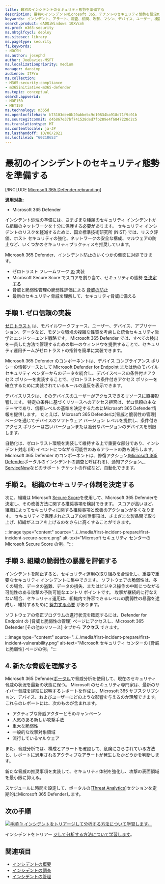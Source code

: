 ```yaml
---
title: 最初のインシデントのセキュリティ態勢を準備する
description: 最初のインシデントMicrosoft 365、テナントのセキュリティ態勢を設定Microsoft 365 Defender。
keywords: インシデント、アラート、調査、相関、攻撃、マシン、デバイス、ユーザー、複数の ID、ID、メールボックス、メール、365、Microsoft、M365
search.product: eADQiWindows 10XVcnh
ms.prod: m365-security
ms.mktglfcycl: deploy
ms.sitesec: library
ms.pagetype: security
f1.keywords:
- NOCSH
ms.author: josephd
author: JoeDavies-MSFT
ms.localizationpriority: medium
manager: dansimp
audience: ITPro
ms.collection:
- M365-security-compliance
- m365initiative-m365-defender
ms.topic: conceptual
search.appverid:
- MOE150
- MET150
ms.technology: m365d
ms.openlocfilehash: b73103dee0b20abbebc9c10834ba918c71f9c01b
ms.sourcegitcommit: d4b867e37bf741528ded7fb289e4f6847228d2c5
ms.translationtype: MT
ms.contentlocale: ja-JP
ms.lasthandoff: 10/06/2021
ms.locfileid: "60210653"
---
```

# <a name="prepare-your-security-posture-for-your-first-incident"></a>最初のインシデントのセキュリティ態勢を準備する

[!INCLUDE [Microsoft 365 Defender rebranding](../includes/microsoft-defender.md)]

**適用対象:**
- Microsoft 365 Defender

インシデント処理の準備には、さまざまな種類のセキュリティ インシデントから組織のネットワークを十分に保護する必要があります。 セキュリティ インシデントのリスクを軽減するために、国立標準技術研究所 (NIST) では、リスク評価、ホスト セキュリティの強化、ネットワークの安全な構成、マルウェアの防止など、いくつかのセキュリティプラクティスを推奨しています。 

Microsoft 365 Defender、インシデント防止のいくつかの側面に対処できます。 

- ゼロトラスト フレームワーク [の](/security/zero-trust/) 実装
- Microsoft Secure Score でスコアを割り当て、セキュリティの態勢 [を決定する](microsoft-secure-score.md)
- 脅威と脆弱性管理の脆弱性評価による [脅威の防止](../defender-endpoint/next-gen-threat-and-vuln-mgt.md)
- 最新のセキュリティ脅威を理解して、セキュリティ脅威に備える

## <a name="step-1-implement-zero-trust"></a>手順 1. ゼロ信頼の実装

[ゼロトラスト](/security/zero-trust/) は、モバイルワークフォース、ユーザー、デバイス、アプリケーション、データなど、モダンな環境の複雑な性質を考慮した統合セキュリティ哲学とエンドツーエンド戦略です。 Microsoft 365 Defender では、すべての検出を一貫した方法で管理するための単一のウィンドウを提供することで、セキュリティ運用チームがゼロトラストの指針を簡単に[](/security/zero-trust/#guiding-principles-of-zero-trust)実装できます。 

Microsoft 365 Defender のコンポーネントは、デバイス コンプライアンス ポリシーの情報ソースとして Microsoft Defender for Endpoint または他のモバイル セキュリティ ベンダーからのデータを統合し、デバイスベースの条件付きアクセス ポリシーを実装することで、ゼロトラストの条件付きアクセス ポリシーを確立するために実装されているルールの違反を表示できます。 

デバイスリスクは、そのデバイスのユーザーがアクセスできるリソースに直接影響します。 特定の条件に基づくリソースへのアクセス拒否は、ゼロ信頼の主なテーマであり、信頼レベルの基準を決定するためにMicrosoft 365 Defender情報を提供します。 たとえば、Microsoft 365 Defenderは[脅威と脆弱性の管理] ページを通じてデバイスのソフトウェア バージョン レベルを提供し、条件付きアクセス ポリシーは古いバージョンまたは脆弱なバージョンのデバイスを制限します。

自動化は、ゼロトラスト環境を実装して維持する上で重要な部分であり、インシデント対応 (IR) イベントにつながる可能性のあるアラートの数も減らします。 Microsoft 365 Defender のコンポーネントは、修復アクション[(Microsoft 365 Defender](m365d-autoir.md)ポータルのインシデントの調査と呼ばれる)、通知アクション[、ServiceNow](https://microsoft.service-now.com/sp/)などのサポート チケットの作成など、自動化できます。

## <a name="step-2-determine-your-organizations-security-posture"></a>手順 2。 組織のセキュリティ体制を決定する

次に、組織は Microsoft [Secure Score](microsoft-secure-score.md)を使用して、Microsoft 365 Defenderを決定し、その改善方法に関する推奨事項を検討できます。 スコアが高いほど、組織によってセキュリティに関する推奨事項と改善のアクションが多くなります。 セキュリティで保護されたスコアの推奨事項は、さまざまな製品間で取り上げ、組織がスコアを上げるのをさらに高くすることができます。 

:::image type="content" source="../../media/first-incident-prepare/first-incident-secure-score.png" alt-text="Microsoft セキュリティ センターの Microsoft Secure Score の例。":::
 
## <a name="step-3-assess-your-organizations-vulnerability-exposure"></a>手順 3. 組織の脆弱性の暴露を評価する

インシデントを防止すると、セキュリティ運用の取り組みを合理化し、重要で重要なセキュリティ インシデントに集中できます。 ソフトウェアの脆弱性は、多くの場合、データの盗難、データの損失、またはビジネス操作の中断につながる可能性のある攻撃の予防可能なエントリ ポイントです。 攻撃が継続的に行なえない場合、セキュリティ運用は、組織内で許容できるレベルの脆弱性の暴露を達成し、維持するために [努力する必要](../defender-endpoint/tvm-exposure-score.md) があります。

ソフトウェアの修正プログラムの進行状況を確認するには、Defender for Endpoint の [脅威と脆弱性の管理] ページにアクセスし、Microsoft 365 Defender [その他のリソース] タブから **アクセス** できます。 [](../defender-endpoint/next-gen-threat-and-vuln-mgt.md)

:::image type="content" source="../../media/first-incident-prepare/first-incident-vulnerability.png" alt-text="Microsoft セキュリティ センターの [脅威と脆弱性] ページの例。"::: 
 
## <a name="4-understand-emerging-threats"></a>4. 新たな脅威を理解する

Microsoft 365 Defender[ポータル](threat-analytics.md)で脅威分析を使用して、現在のセキュリティ脅威の状況を最新の状態に保つ。 Microsoft のセキュリティ専門家は、最新のサイバー脅威を詳細に説明するレポートを作成し、Microsoft 365 サブスクリプション、デバイス、およびユーザーにどのような影響を与えるのか理解できます。 これらのレポートには、次のものが含まれます。

- アクティブな脅威アクターとそのキャンペーン
- 人気のある新しい攻撃手法
- 重大な脆弱性
- 一般的な攻撃対象領域
- 流行しているマルウェア

また、脅威分析では、構成とアラートを確認して、危険にさらされている方法と、レポートに適用されるアクティブなアラートが発生したかどうかを判断します。

新たな脅威の推奨事項を実装して、セキュリティ体制を強化し、攻撃の表面領域を最小限に抑える。

スケジュールに時間を設定して、ポータルの[[Threat Analytics]](threat-analytics.md)セクションを定期的にMicrosoft 365 Defenderします。

## <a name="next-step"></a>次の手順

[![手順 1: インシデントをトリアージして分析する方法について学習します。](../../media/first-incident-overview/first-incident-path-step1.png)](first-incident-analyze.md)

インシデントをトリアー [ジして分析する方法について学習します](first-incident-analyze.md)。

## <a name="see-also"></a>関連項目

- [インシデントの概要](incidents-overview.md)
- [インシデントの調査](investigate-incidents.md)
- [インシデントの管理](manage-incidents.md)
